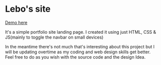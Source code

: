 # Lebo's site

[Demo here](https://mcclintsayshi.github.io/lebos-site)

It's a simple portfolio site landing page.
I created it using just HTML, CSS & JS(mainly to toggle the navbar on small devices)

In the meantime there's not much that's interesting about this project but I will be updating overtime as my coding and web design skills get better.
Feel free to do as you wish with the source code and the design Idea.

